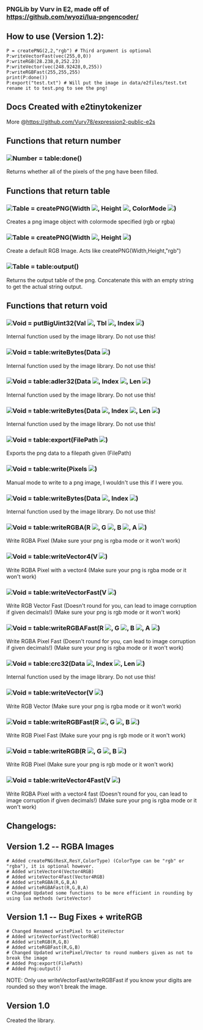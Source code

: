 ### PNGLib by Vurv in E2, made off of https://github.com/wyozi/lua-pngencoder/

## How to use (Version 1.2):
```golo
P = createPNG(2,2,"rgb") # Third argument is optional
P:writeVectorFast(vec(255,0,0))
P:writeRGB(28.238,0,252.23)
P:writeVector(vec(248.92428,0,255))
P:writeRGBFast(255,255,255)
print(P:done())
P:export("test.txt") # Will put the image in data/e2files/test.txt rename it to test.png to see the png!
```

## Docs Created with e2tinytokenizer
More @https://github.com/Vurv78/expression2-public-e2s

## Functions that return **number**

### ![Number](https://raw.githubusercontent.com/wiki/wiremod/wire/Type-Number.png) = table:done()
 Returns whether all of the pixels of the png have been filled.

## Functions that return **table**

### ![Table](https://raw.githubusercontent.com/wiki/wiremod/wire/Type-Table.png) = createPNG(Width ![](https://raw.githubusercontent.com/wiki/wiremod/wire/Type-Number.png), Height ![](https://raw.githubusercontent.com/wiki/wiremod/wire/Type-Number.png), ColorMode ![](https://raw.githubusercontent.com/wiki/wiremod/wire/Type-String.png))
 Creates a png image object with colormode specified (rgb or rgba)
### ![Table](https://raw.githubusercontent.com/wiki/wiremod/wire/Type-Table.png) = createPNG(Width ![](https://raw.githubusercontent.com/wiki/wiremod/wire/Type-Number.png), Height ![](https://raw.githubusercontent.com/wiki/wiremod/wire/Type-Number.png))
 Create a default RGB Image. Acts like createPNG(Width,Height,"rgb")
### ![Table](https://raw.githubusercontent.com/wiki/wiremod/wire/Type-Table.png) = table:output()
 Returns the output table of the png. Concatenate this with an empty string to get the actual string output.

## Functions that return **void**

### ![Void](https://raw.githubusercontent.com/wiki/wiremod/wire/Type-Void.png) = putBigUint32(Val ![](https://raw.githubusercontent.com/wiki/wiremod/wire/Type-Number.png), Tbl ![](https://raw.githubusercontent.com/wiki/wiremod/wire/Type-Table.png), Index ![](https://raw.githubusercontent.com/wiki/wiremod/wire/Type-Number.png))
 Internal function used by the image library. Do not use this!
### ![Void](https://raw.githubusercontent.com/wiki/wiremod/wire/Type-Void.png) = table:writeBytes(Data ![](https://raw.githubusercontent.com/wiki/wiremod/wire/Type-Table.png))
 Internal function used by the image library. Do not use this!
### ![Void](https://raw.githubusercontent.com/wiki/wiremod/wire/Type-Void.png) = table:adler32(Data ![](https://raw.githubusercontent.com/wiki/wiremod/wire/Type-Table.png), Index ![](https://raw.githubusercontent.com/wiki/wiremod/wire/Type-Number.png), Len ![](https://raw.githubusercontent.com/wiki/wiremod/wire/Type-Number.png))
 Internal function used by the image library. Do not use this!
### ![Void](https://raw.githubusercontent.com/wiki/wiremod/wire/Type-Void.png) = table:writeBytes(Data ![](https://raw.githubusercontent.com/wiki/wiremod/wire/Type-Table.png),  Index ![](https://raw.githubusercontent.com/wiki/wiremod/wire/Type-Number.png),  Len ![](https://raw.githubusercontent.com/wiki/wiremod/wire/Type-Number.png))
 Internal function used by the image library. Do not use this!
### ![Void](https://raw.githubusercontent.com/wiki/wiremod/wire/Type-Void.png) = table:export(FilePath ![](https://raw.githubusercontent.com/wiki/wiremod/wire/Type-String.png))
 Exports the png data to a filepath given (FilePath)
### ![Void](https://raw.githubusercontent.com/wiki/wiremod/wire/Type-Void.png) = table:write(Pixels ![](https://raw.githubusercontent.com/wiki/wiremod/wire/Type-Table.png))
 Manual mode to write to a png image, I wouldn't use this if I were you.
### ![Void](https://raw.githubusercontent.com/wiki/wiremod/wire/Type-Void.png) = table:writeBytes(Data ![](https://raw.githubusercontent.com/wiki/wiremod/wire/Type-Table.png), Index ![](https://raw.githubusercontent.com/wiki/wiremod/wire/Type-Number.png))
 Internal function used by the image library. Do not use this!
### ![Void](https://raw.githubusercontent.com/wiki/wiremod/wire/Type-Void.png) = table:writeRGBA(R ![](https://raw.githubusercontent.com/wiki/wiremod/wire/Type-Number.png), G ![](https://raw.githubusercontent.com/wiki/wiremod/wire/Type-Number.png), B ![](https://raw.githubusercontent.com/wiki/wiremod/wire/Type-Number.png), A ![](https://raw.githubusercontent.com/wiki/wiremod/wire/Type-Number.png))
 Write RGBA Pixel (Make sure your png is rgba mode or it won't work)
### ![Void](https://raw.githubusercontent.com/wiki/wiremod/wire/Type-Void.png) = table:writeVector4(V ![](https://raw.githubusercontent.com/wiki/wiremod/wire/Type-Vector4.png))
 Write RGBA Pixel with a vector4 (Make sure your png is rgba mode or it won't work)
### ![Void](https://raw.githubusercontent.com/wiki/wiremod/wire/Type-Void.png) = table:writeVectorFast(V ![](https://raw.githubusercontent.com/wiki/wiremod/wire/Type-Vector.png))
 Write RGB Vector Fast (Doesn't round for you, can lead to image corruption if given decimals!) (Make sure your png is rgb mode or it won't work)
### ![Void](https://raw.githubusercontent.com/wiki/wiremod/wire/Type-Void.png) = table:writeRGBAFast(R ![](https://raw.githubusercontent.com/wiki/wiremod/wire/Type-Number.png), G ![](https://raw.githubusercontent.com/wiki/wiremod/wire/Type-Number.png), B ![](https://raw.githubusercontent.com/wiki/wiremod/wire/Type-Number.png), A ![](https://raw.githubusercontent.com/wiki/wiremod/wire/Type-Number.png))
 Write RGBA Pixel Fast (Doesn't round for you, can lead to image corruption if given decimals!) (Make sure your png is rgba mode or it won't work)
### ![Void](https://raw.githubusercontent.com/wiki/wiremod/wire/Type-Void.png) = table:crc32(Data ![](https://raw.githubusercontent.com/wiki/wiremod/wire/Type-Table.png),  Index ![](https://raw.githubusercontent.com/wiki/wiremod/wire/Type-Number.png),  Len ![](https://raw.githubusercontent.com/wiki/wiremod/wire/Type-Number.png))
 Internal function used by the image library. Do not use this!
### ![Void](https://raw.githubusercontent.com/wiki/wiremod/wire/Type-Void.png) = table:writeVector(V ![](https://raw.githubusercontent.com/wiki/wiremod/wire/Type-Vector.png))
 Write RGB Vector (Make sure your png is rgba mode or it won't work)
### ![Void](https://raw.githubusercontent.com/wiki/wiremod/wire/Type-Void.png) = table:writeRGBFast(R ![](https://raw.githubusercontent.com/wiki/wiremod/wire/Type-Number.png), G ![](https://raw.githubusercontent.com/wiki/wiremod/wire/Type-Number.png), B ![](https://raw.githubusercontent.com/wiki/wiremod/wire/Type-Number.png))
 Write RGB Pixel Fast (Make sure your png is rgb mode or it won't work)
### ![Void](https://raw.githubusercontent.com/wiki/wiremod/wire/Type-Void.png) = table:writeRGB(R ![](https://raw.githubusercontent.com/wiki/wiremod/wire/Type-Number.png), G ![](https://raw.githubusercontent.com/wiki/wiremod/wire/Type-Number.png), B ![](https://raw.githubusercontent.com/wiki/wiremod/wire/Type-Number.png))
 Write RGB Pixel (Make sure your png is rgb mode or it won't work)
### ![Void](https://raw.githubusercontent.com/wiki/wiremod/wire/Type-Void.png) = table:writeVector4Fast(V ![](https://raw.githubusercontent.com/wiki/wiremod/wire/Type-Vector4.png))
 Write RGBA Pixel with a vector4 fast (Doesn't round for you, can lead to image corruption if given decimals!) (Make sure your png is rgba mode or it won't work)

## Changelogs:

## Version 1.2 -- RGBA Images
```golo
# Added createPNG(ResX,ResY,ColorType) (ColorType can be "rgb" or "rgba"), it is optional however.
# Added writeVector4(Vector4RGB)
# Added writeVector4Fast(Vector4RGB)
# Added writeRGBA(R,G,B,A)
# Added writeRGBAFast(R,G,B,A)
# Changed Updated some functions to be more efficient in rounding by using lua methods (writeVector)
```

## Version 1.1 -- Bug Fixes + writeRGB
```golo
# Changed Renamed writePixel to writeVector
# Added writeVectorFast(VectorRGB)
# Added writeRGB(R,G,B)
# Added writeRGBFast(R,G,B)
# Changed Updated writePixel/Vector to round numbers given as not to break the image
# Added Png:export(FilePath)
# Added Png:output()
```

NOTE:
Only use writeVectorFast/writeRGBFast if you know your digits are rounded so they won't break the image.

## Version 1.0
Created the library.
